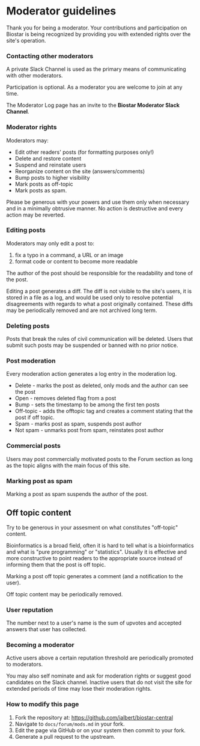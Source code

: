 # Moderator guidelines

Thank you for being a moderator. Your contributions and participation on Biostar is being recognized by providing you with extended rights over the site's operation.

### Contacting other moderators

A private Slack Channel is used as the primary means of communicating with other moderators.

Participation is optional. As a moderator you are welcome to join at any time.

The Moderator Log page has an invite to the **Biostar Moderator Slack Channel**.

### Moderator rights

Moderators may:

- Edit other readers' posts (for formatting purposes only!)
- Delete and restore content
- Suspend and reinstate users
- Reorganize content on the site (answers/comments)
- Bump posts to higher visibility
- Mark posts as off-topic
- Mark posts as spam. 

Please be generous with your powers and use them only when necessary and in a minimally obtrusive manner. No action is destructive and every action may be reverted.

### Editing posts

Moderators may only edit a post to:

1. fix a typo in a command, a URL or an image
2. format code or content to become more readable

The author of the post should be responsible for the readability and tone of the post. 

Editing a post generates a diff.  The diff is not visible to the site's users, it is stored in a file as a log, and would be used only to resolve potential disagreements with regards to what a post originally contained. These diffs may be periodically removed and are not archived long term.

### Deleting posts

Posts that break the rules of civil communication will be deleted. Users that submit such posts may be suspended or banned with no prior notice.

### Post moderation

Every moderation action generates a log entry in the moderation log.

* Delete - marks the post as deleted, only mods and the author can see the post
* Open - removes deleted flag from a post
* Bump - sets the timestamp to be among the first ten posts
* Off-topic - adds the offtopic tag and creates a comment stating that the post if off topic.
* Spam - marks post as spam, suspends post author
* Not spam - unmarks post from spam, reinstates post author 
 
### Commercial posts

Users may post commercially motivated posts to the Forum section as long as the topic aligns with the main focus of this
site. 

### Marking post as spam

Marking a post as spam suspends the author of the post.

## Off topic content

Try to be generous in your assesment on what constitutes "off-topic" content.
 
Bioinformatics is a broad field, often it is hard to tell what is a bioinformatics and what is "pure programming" or "statistics". Usually it is effective and more constructive to point readers to the appropriate source instead of informing them that the post is off topic.

Marking a post off topic generates a comment (and a notification to the user).

Off topic content may be periodically removed.

### User reputation

The number next to a user's name is the sum of upvotes and accepted answers that user has collected.

### Becoming a moderator

Active users above a certain reputation threshold are periodically promoted to
moderators. 

You may also self nominate and ask for moderation rights or suggest good
candidates on the Slack channel. Inactive users that do not visit the site for
extended periods of time may lose their moderation rights.

### How to modify this page

1. Fork the repository at:  https://github.com/ialbert/biostar-central
2. Navigate to `docs/forum/mods.md` in your fork.
3. Edit the page via GitHub or on your system then commit to your fork. 
4. Generate a pull request to the upstream.
